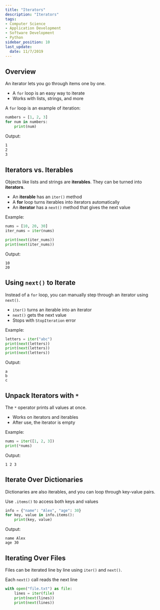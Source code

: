 ```yaml
---
title: "Iterators"
description: "Iterators"
tags: 
- Computer Science
- Application Development
- Software Development
- Python
sidebar_position: 10
last_update:
  date: 11/7/2019
---
```



## Overview  

An iterator lets you go through items one by one.  

- A `for` loop is an easy way to iterate  
- Works with lists, strings, and more  

A `for` loop is an example of iteration:  

```python
numbers = [1, 2, 3]  
for num in numbers:  
    print(num)
```  

Output:  

```bash
1  
2  
3  
```

## Iterators vs. Iterables  

Objects like lists and strings are **iterables**. They can be turned into **iterators**.  

- An **iterable** has an `iter()` method  
- A **for** loop turns iterables into iterators automatically  
- An **iterator** has a `next()` method that gives the next value  

Example: 

```python
nums = [10, 20, 30]  
iter_nums = iter(nums)  

print(next(iter_nums))  
print(next(iter_nums))  
```

Output:

```
10  
20  
```

## Using `next()` to Iterate  

Instead of a `for` loop, you can manually step through an iterator using `next()`.  

- `iter()` turns an iterable into an iterator  
- `next()` gets the next value  
- Stops with `StopIteration` error  

Example: 

```python
letters = iter("abc")  
print(next(letters))  
print(next(letters))  
print(next(letters))  
```

Output:

```
a  
b  
c  
```

## Unpack Iterators with `*`

The `*` operator prints all values at once.  

- Works on iterators and iterables  
- After use, the iterator is empty  

Example:

```python
nums = iter([1, 2, 3])  
print(*nums)  
```

Output:

```
1 2 3  
```

## Iterate Over Dictionaries  

Dictionaries are also iterables, and you can loop through key-value pairs.  

Use `.items()` to access both keys and values  

```python
info = {"name": "Alex", "age": 30}  
for key, value in info.items():  
    print(key, value)  
```

Output:

```
name Alex  
age 30  
```

## Iterating Over Files  

Files can be iterated line by line using `iter()` and `next()`.  

Each `next()` call reads the next line  

```python
with open("file.txt") as file:  
    lines = iter(file)  
    print(next(lines))  
    print(next(lines))  
```
